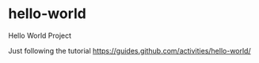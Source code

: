 # hello-world
Hello World Project

Just following the tutorial https://guides.github.com/activities/hello-world/
